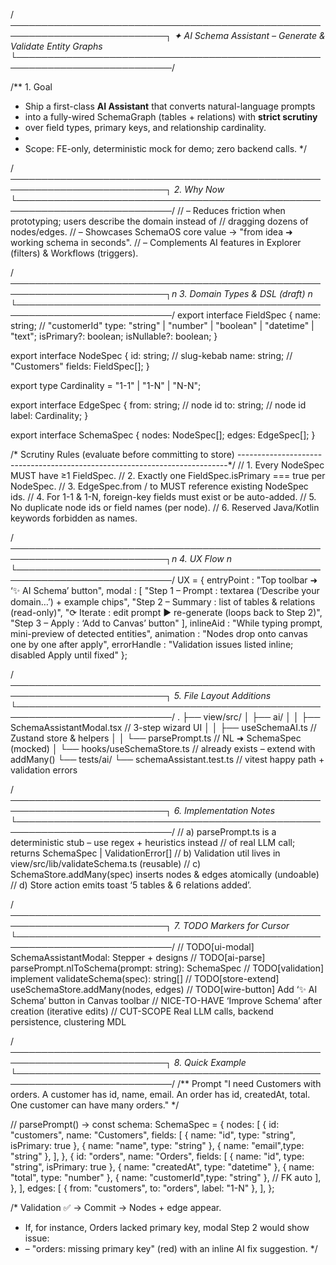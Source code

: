 /*───────────────────────────────────────────────────────────────────────────┐
  ✦ AI Schema Assistant – Generate & Validate Entity Graphs
 └───────────────────────────────────────────────────────────────────────────*/

/** 1. Goal
 * Ship a first-class **AI Assistant** that converts natural-language prompts
 * into a fully-wired SchemaGraph (tables + relations) with **strict scrutiny**
 * over field types, primary keys, and relationship cardinality.
 *
 * Scope: FE-only, deterministic mock for demo; zero backend calls.
 */

/*───────────────────────────────────────────────────────────────────────────┐
  2. Why Now
 └───────────────────────────────────────────────────────────────────────────*/
// – Reduces friction when prototyping; users describe the domain instead of
//   dragging dozens of nodes/edges.
// – Showcases SchemaOS core value → "from idea ➜ working schema in seconds".
// – Complements AI features in Explorer (filters) & Workflows (triggers).

/*───────────────────────────────────────────────────────────────────────────┐n  3. Domain Types & DSL (draft)                                             n └───────────────────────────────────────────────────────────────────────────*/
export interface FieldSpec {
  name: string;                // "customerId"
  type: "string" | "number" | "boolean" | "datetime" | "text";
  isPrimary?: boolean;
  isNullable?: boolean;
}

export interface NodeSpec {
  id: string;                  // slug-kebab
  name: string;                // "Customers"
  fields: FieldSpec[];
}

export type Cardinality = "1-1" | "1-N" | "N-N";

export interface EdgeSpec {
  from: string;                // node id
  to: string;                  // node id
  label: Cardinality;
}

export interface SchemaSpec {
  nodes: NodeSpec[];
  edges: EdgeSpec[];
}

/* Scrutiny Rules (evaluate before committing to store)
 ---------------------------------------------------------------------------*/
// 1. Every NodeSpec MUST have ≥1 FieldSpec.
// 2. Exactly one FieldSpec.isPrimary === true per NodeSpec.
// 3. EdgeSpec.from / to MUST reference existing NodeSpec ids.
// 4. For 1-1 & 1-N, foreign-key fields must exist or be auto-added.
// 5. No duplicate node ids or field names (per node).
// 6. Reserved Java/Kotlin keywords forbidden as names.

/*───────────────────────────────────────────────────────────────────────────┐n  4. UX Flow                                                             n └───────────────────────────────────────────────────────────────────────────*/
UX = {
  entryPoint  : "Top toolbar ➜ ‘✨ AI Schema’ button",
  modal       : [
    "Step 1 – Prompt  : textarea (‘Describe your domain…’)  + example chips",
    "Step 2 – Summary : list of tables & relations  (read-only)",
    "⟳ Iterate        : edit prompt ▶︎ re-generate (loops back to Step 2)",
    "Step 3 – Apply   : ‘Add to Canvas’ button"
  ],
  inlineAid   : "While typing prompt, mini-preview of detected entities",
  animation   : "Nodes drop onto canvas one by one after apply",
  errorHandle : "Validation issues listed inline; disabled Apply until fixed"
};

/*───────────────────────────────────────────────────────────────────────────┐
  5. File Layout Additions                                                  
 └───────────────────────────────────────────────────────────────────────────*/
.
├── view/src/
│   ├── ai/
│   │   ├── SchemaAssistantModal.tsx     // 3-step wizard UI
│   │   ├── useSchemaAI.ts              // Zustand store & helpers
│   │   └── parsePrompt.ts              // NL ➜ SchemaSpec (mocked)
│   └── hooks/useSchemaStore.ts         // already exists – extend with addMany()
└── tests/ai/
    └── schemaAssistant.test.ts         // vitest happy path + validation errors

/*───────────────────────────────────────────────────────────────────────────┐
  6. Implementation Notes                                                  
 └───────────────────────────────────────────────────────────────────────────*/
// a) parsePrompt.ts is a deterministic stub – use regex + heuristics instead
//    of real LLM call; returns SchemaSpec | ValidationError[]
// b) Validation util lives in view/src/lib/validateSchema.ts  (reusable)
// c) SchemaStore.addMany(spec) inserts nodes & edges atomically (undoable)
// d) Store action emits toast  ‘5 tables & 6 relations added’.

/*───────────────────────────────────────────────────────────────────────────┐
  7. TODO Markers for Cursor                                               
 └───────────────────────────────────────────────────────────────────────────*/
// TODO[ui-modal]         SchemaAssistantModal: Stepper + designs
// TODO[ai-parse]         parsePrompt.nlToSchema(prompt: string): SchemaSpec
// TODO[validation]       implement validateSchema(spec): string[]
// TODO[store-extend]     useSchemaStore.addMany(nodes, edges)
// TODO[wire-button]      Add ‘✨ AI Schema’ button in Canvas toolbar
// NICE-TO-HAVE           ‘Improve Schema’ after creation (iterative edits)
// CUT-SCOPE              Real LLM calls, backend persistence, clustering MDL

/*───────────────────────────────────────────────────────────────────────────┐
  8. Quick Example                                                         
 └───────────────────────────────────────────────────────────────────────────*/
/** Prompt
  "I need Customers with orders. A customer has id, name, email. An order has
   id, createdAt, total. One customer can have many orders." */

// parsePrompt() →
const schema: SchemaSpec = {
  nodes: [
    {
      id: "customers",
      name: "Customers",
      fields: [
        { name: "id",   type: "string",  isPrimary: true  },
        { name: "name", type: "string"                    },
        { name: "email",type: "string"                    },
      ],
    },
    {
      id: "orders",
      name: "Orders",
      fields: [
        { name: "id",        type: "string",  isPrimary: true },
        { name: "createdAt", type: "datetime"                },
        { name: "total",     type: "number"                  },
        { name: "customerId",type: "string"                  }, // FK auto
      ],
    },
  ],
  edges: [
    { from: "customers", to: "orders", label: "1-N" },
  ],
};

/* Validation ✅ → Commit → Nodes + edge appear.
 * If, for instance, Orders lacked primary key, modal Step 2 would show issue:
 *  – "orders: missing primary key" (red)   with an inline AI fix suggestion. */

